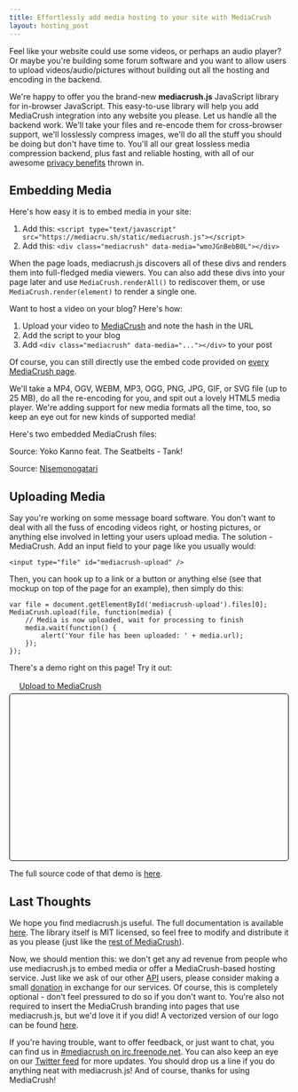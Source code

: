```yaml
---
title: Effortlessly add media hosting to your site with MediaCrush
layout: hosting_post
---
```


Feel like your website could use some videos, or perhaps an audio player? Or maybe you're building some forum software and
you want to allow users to upload videos/audio/pictures without building out all the hosting and encoding in the backend.

<div class="mediacrush" data-media="fuMbnbF26cu9"></div>

We're happy to offer you the brand-new **mediacrush.js** JavaScript library for in-browser JavaScript. This easy-to-use
library will help you add MediaCrush integration into any website you please. Let us handle all the backend work. We'll
take your files and re-encode them for cross-browser support, we'll losslessly compress images, we'll do all the stuff
you should be doing but don't have time to. You'll all our great lossless media compression backend, plus fast and
reliable hosting, with all of our awesome [privacy benefits](https://blog.mediacru.sh/2013/07/19/MediaCrush-for-nerds.html)
thrown in.

## Embedding Media

Here's how easy it is to embed media in your site:

1. Add this: `<script type="text/javascript" src="https://mediacru.sh/static/mediacrush.js"></script>`
2. Add this: `<div class="mediacrush" data-media="wmoJGnBebB0L"></div>`

When the page loads, mediacrush.js discovers all of these divs and renders them into full-fledged media viewers. You can
also add these divs into your page later and use `MediaCrush.renderAll()` to rediscover them, or use
`MediaCrush.render(element)` to render a single one.

Want to host a video on your blog? Here's how:

1. Upload your video to [MediaCrush](https://mediacru.sh) and note the hash in the URL
2. Add the script to your blog
3. Add `<div class="mediacrush" data-media="..."></div>` to your post

Of course, you can still directly use the embed code provided on [every MediaCrush page](https://mediacru.sh/wmoJGnBebB0L).

We'll take a MP4, OGV, WEBM, MP3, OGG, PNG, JPG, GIF, or SVG file (up to 25 MB), do all the re-encoding for you, and spit
out a lovely HTML5 media player. We're adding support for new media formats all the time, too, so keep an eye out for new
kinds of supported media!

Here's two embedded MediaCrush files:

<div class="mediacrush" data-media="wmoJGnBebB0L"></div>
<p class="small">Source: Yoko Kanno feat. The Seatbelts - Tank!</p>

<div class="mediacrush" data-media="a6bivSCFLqNJ"></div>
<p class="small">Source: <a href="http://myanimelist.net/anime/11597/Nisemonogatari">Nisemonogatari</a></p>

## Uploading Media

Say you're working on some message board software. You don't want to deal with all the fuss of encoding videos right, or
hosting pictures, or anything else involved in letting your users upload media. The solution - MediaCrush. Add an input
field to your page like you usually would:

    <input type="file" id="mediacrush-upload" />

Then, you can hook up to a link or a button or anything else (see that mockup on top of the page for an example), then
simply do this:

    var file = document.getElementById('mediacrush-upload').files[0];
    MediaCrush.upload(file, function(media) {
        // Media is now uploaded, wait for processing to finish
        media.wait(function() {
            alert('Your file has been uploaded: ' + media.url);
        });
    });

There's a demo right on this page! Try it out:

<input type="file" id="mediacrush-file" style="display: none;" />
<div>
    <a href="#" id="mediacrush-upload"><img width=16 height=16 src="http://localhost:4000/static/logo.svg" style="display: inline; position: relative; margin-right: 2px; top: 2px;" />Upload to MediaCrush</a>
    <div class="progress"></div>
</div>
<div id="mediacrush-results" style="height: 300px; overflow: auto; border-radius: 5px; border: 1px solid #000; margin-top: 5px;">
</div>

The full source code of that demo is [here](https://gist.github.com/SirCmpwn/64235a3c5d104868c11b).

## Last Thoughts

We hope you find mediacrush.js useful. The full documentation is available [here](https://mediacru.sh/docs/mediacrush.js).
The library itself is MIT licensed, so feel free to modify and distribute it as you please (just like the
[rest of MediaCrush](https://github.com/MediaCrush/MediaCrush)).

Now, we should mention this: we don't get any ad revenue from people who use mediacrush.js to embed media or
offer a MediaCrush-based hosting service. Just like we ask of our other [API](https://mediacru.sh/docs/API)
users, please consider making a small [donation](https://mediacru.sh/donate) in exchange for our services. Of
course, this is completely optional - don't feel pressured to do so if you don't want to. You're also not
required to insert the MediaCrush branding into pages that use mediacrush.js, but we'd love it if you did! A
vectorized version of our logo can be found [here](https://blog.mediacru.sh/2013/07/27/MediaCrush-logo.html).

If you're having trouble, want to offer feedback, or just want to chat, you can find us in
[#mediacrush on irc.freenode.net](http://webchat.freenode.net/?channels=mediacrush&uio=d4).
You can also keep an eye on our [Twitter feed](https://twitter.com/mediacru_sh) for more updates.
You should drop us a line if you do anything neat with mediacrush.js! And of course, thanks for using MediaCrush!
